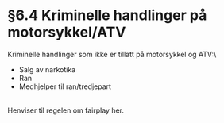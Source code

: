 # §6.4 Kriminelle handlinger på motorsykkel/ATV

Kriminelle handlinger som ikke er tillatt på motorsykkel og ATV:\


* Salg av narkotika
* Ran
* Medhjelper til ran/tredjepart

\
Henviser til regelen om fairplay her.
